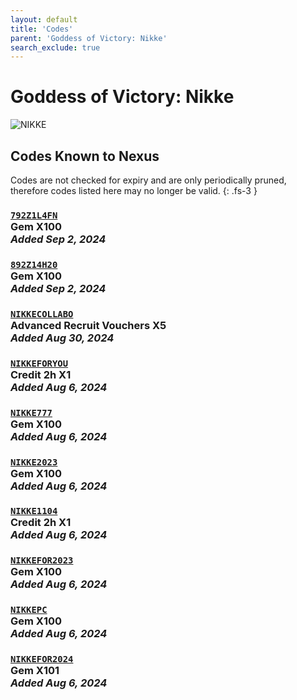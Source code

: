 ```yaml
---
layout: default
title: 'Codes'
parent: 'Goddess of Victory: Nikke'
search_exclude: true
---
```


# Goddess of Victory: Nikke

![NIKKE](https://cdn.discordapp.com/emojis/1270446040415207535.png)

## Codes Known to Nexus

Codes are not checked for expiry and are only periodically pruned, therefore codes listed here may no longer be valid.
{: .fs-3 }

### [`792Z1L4FN`](https://clipboard.nexus-codes.app/?copy=792Z1L4FN)<br />Gem X100<br />*Added Sep 2, 2024*

### [`892Z14H20`](https://clipboard.nexus-codes.app/?copy=892Z14H20)<br />Gem X100<br />*Added Sep 2, 2024*

### [`NIKKECOLLABO`](https://clipboard.nexus-codes.app/?copy=NIKKECOLLABO)<br />Advanced Recruit Vouchers X5<br />*Added Aug 30, 2024*

### [`NIKKEFORYOU`](https://clipboard.nexus-codes.app/?copy=NIKKEFORYOU)<br />Credit 2h X1<br />*Added Aug 6, 2024*

### [`NIKKE777`](https://clipboard.nexus-codes.app/?copy=NIKKE777)<br />Gem X100<br />*Added Aug 6, 2024*

### [`NIKKE2023`](https://clipboard.nexus-codes.app/?copy=NIKKE2023)<br />Gem X100<br />*Added Aug 6, 2024*

### [`NIKKE1104`](https://clipboard.nexus-codes.app/?copy=NIKKE1104)<br />Credit 2h X1<br />*Added Aug 6, 2024*

### [`NIKKEFOR2023`](https://clipboard.nexus-codes.app/?copy=NIKKEFOR2023)<br />Gem X100<br />*Added Aug 6, 2024*

### [`NIKKEPC`](https://clipboard.nexus-codes.app/?copy=NIKKEPC)<br />Gem X100<br />*Added Aug 6, 2024*

### [`NIKKEFOR2024`](https://clipboard.nexus-codes.app/?copy=NIKKEFOR2024)<br />Gem X101<br />*Added Aug 6, 2024*